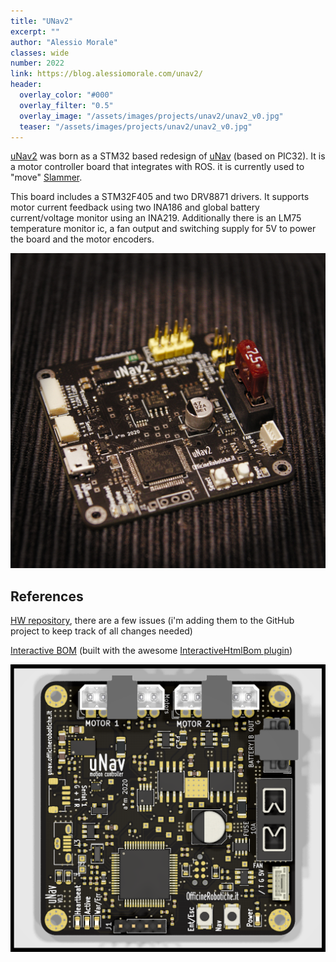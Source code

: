 ```yaml
---
title: "UNav2"
excerpt: ""
author: "Alessio Morale"
classes: wide
number: 2022
link: https://blog.alessiomorale.com/unav2/
header:
  overlay_color: "#000"
  overlay_filter: "0.5"
  overlay_image: "/assets/images/projects/unav2/unav2_v0.jpg"
  teaser: "/assets/images/projects/unav2/unav2_v0.jpg"
---
```



[uNav2](https://blog.alessiomorale.com/unav2) was born as a STM32 based redesign of [uNav](https://rnext.it/project/unav/) (based on PIC32).
It is a motor controller board that integrates with ROS. it is currently used to "move" [Slammer](https://alessiomorale.com/wordpress/tag/slammer/).

This board includes a STM32F405 and two DRV8871 drivers. It supports motor current feedback using two INA186 and global battery current/voltage monitor using an INA219. Additionally there is an LM75 temperature monitor ic, a fan output and switching supply for 5V to power the board and the motor encoders.

![](/assets/images/projects/unav2/unav2_v0.jpg)

## References

[HW repository](https://github.com/AlessioMorale/unav2_hardware/tree/master/integrated_board), there are a few issues (i'm adding them to the GitHub project to keep track of all changes needed)

[Interactive BOM](https://htmlpreview.github.io/?https://raw.githubusercontent.com/AlessioMorale/unav2_hardware/master/integrated_board/bom/ibom.html) (built with the awesome [InteractiveHtmlBom plugin](https://github.com/openscopeproject/InteractiveHtmlBom))

![](https://raw.githubusercontent.com/AlessioMorale/unav2_hardware/master/integrated_board/rendering_top.png)
